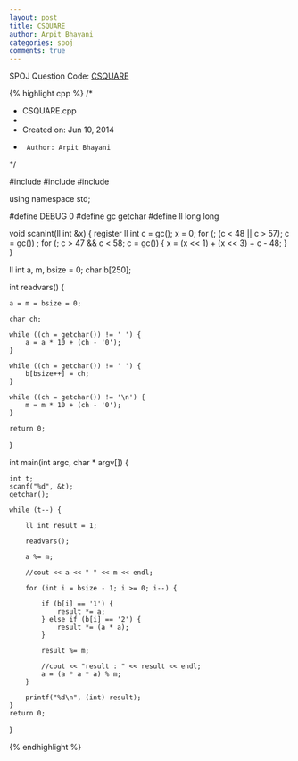 ```yaml
---
layout: post
title: CSQUARE
author: Arpit Bhayani
categories: spoj
comments: true
---
```


SPOJ Question Code: [CSQUARE](http://www.spoj.com/problems/CSQUARE/)

{% highlight cpp %}
/*
 * CSQUARE.cpp
 *
 *  Created on: Jun 10, 2014
 *      Author: Arpit Bhayani
 */

#include <cstdio>
#include <cstdlib>
#include <iostream>

using namespace std;

#define DEBUG 0
#define gc getchar
#define ll long long

void scanint(ll int &x) {
	register ll int c = gc();
	x = 0;
	for (; (c < 48 || c > 57); c = gc())
		;
	for (; c > 47 && c < 58; c = gc()) {
		x = (x << 1) + (x << 3) + c - 48;
	}
}

ll int a, m, bsize = 0;
char b[250];

int readvars() {

	a = m = bsize = 0;

	char ch;

	while ((ch = getchar()) != ' ') {
		a = a * 10 + (ch - '0');
	}

	while ((ch = getchar()) != ' ') {
		b[bsize++] = ch;
	}

	while ((ch = getchar()) != '\n') {
		m = m * 10 + (ch - '0');
	}

	return 0;
}

int main(int argc, char * argv[]) {

	int t;
	scanf("%d", &t);
	getchar();

	while (t--) {

		ll int result = 1;

		readvars();

		a %= m;

		//cout << a << " " << m << endl;

		for (int i = bsize - 1; i >= 0; i--) {

			if (b[i] == '1') {
				result *= a;
			} else if (b[i] == '2') {
				result *= (a * a);
			}

			result %= m;

			//cout << "result : " << result << endl;
			a = (a * a * a) % m;
		}

		printf("%d\n", (int) result);
	}
	return 0;
}

{% endhighlight %}
